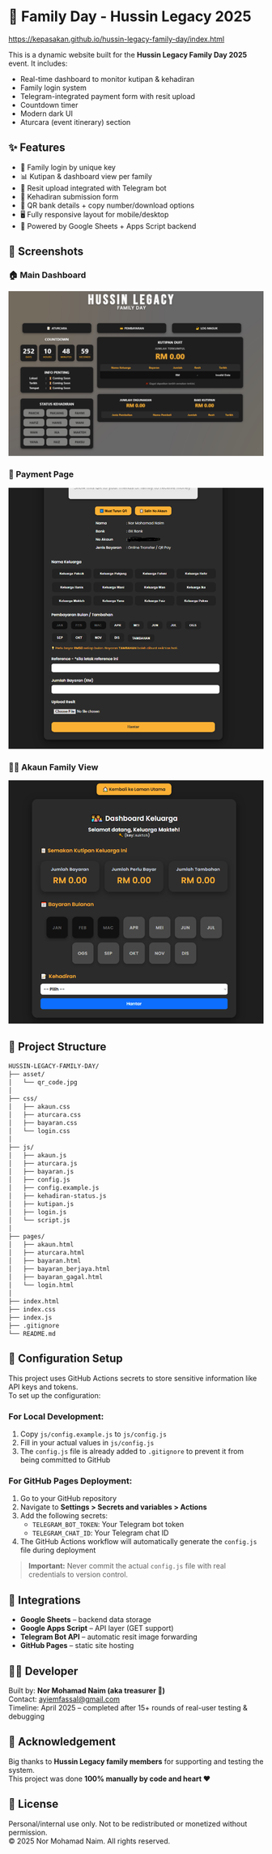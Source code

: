 # 🏡 Family Day - Hussin Legacy 2025

https://kepasakan.github.io/hussin-legacy-family-day/index.html

This is a dynamic website built for the **Hussin Legacy Family Day 2025** event. It includes:

- Real-time dashboard to monitor kutipan & kehadiran  
- Family login system  
- Telegram-integrated payment form with resit upload  
- Countdown timer  
- Modern dark UI  
- Aturcara (event itinerary) section  

## ✨ Features

- 🔐 Family login by unique key  
- 📊 Kutipan & dashboard view per family  
- 🧾 Resit upload integrated with Telegram bot  
- 📅 Kehadiran submission form  
- 📸 QR bank details + copy number/download options  
- 🖥️ Fully responsive layout for mobile/desktop  
- 🧩 Powered by Google Sheets + Apps Script backend  

## 📸 Screenshots

### 🏠 Main Dashboard  
![dashboard](asset/dashboard.PNG)

### 🧾 Payment Page  
![account](asset/payment.PNG)

### 🧑‍💼 Akaun Family View  
![account](asset/account.PNG)

## 📁 Project Structure

```plaintext
HUSSIN-LEGACY-FAMILY-DAY/
├── asset/
│   └── qr_code.jpg
│
├── css/
│   ├── akaun.css
│   ├── aturcara.css
│   ├── bayaran.css
│   └── login.css
│
├── js/
│   ├── akaun.js
│   ├── aturcara.js
│   ├── bayaran.js
│   ├── config.js
│   ├── config.example.js
│   ├── kehadiran-status.js
│   ├── kutipan.js
│   ├── login.js
│   └── script.js
│
├── pages/
│   ├── akaun.html
│   ├── aturcara.html
│   ├── bayaran.html
│   ├── bayaran_berjaya.html
│   ├── bayaran_gagal.html
│   └── login.html
│
├── index.html
├── index.css
├── index.js
├── .gitignore
└── README.md
```

## 🔐 Configuration Setup

This project uses GitHub Actions secrets to store sensitive information like API keys and tokens.  
To set up the configuration:

### For Local Development:
1. Copy `js/config.example.js` to `js/config.js`  
2. Fill in your actual values in `js/config.js`  
3. The `config.js` file is already added to `.gitignore` to prevent it from being committed to GitHub  

### For GitHub Pages Deployment:
1. Go to your GitHub repository  
2. Navigate to **Settings > Secrets and variables > Actions**  
3. Add the following secrets:  
   - `TELEGRAM_BOT_TOKEN`: Your Telegram bot token  
   - `TELEGRAM_CHAT_ID`: Your Telegram chat ID  
4. The GitHub Actions workflow will automatically generate the `config.js` file during deployment  

> **Important:** Never commit the actual `config.js` file with real credentials to version control.

## 🔧 Integrations

- **Google Sheets** – backend data storage  
- **Google Apps Script** – API layer (GET support)  
- **Telegram Bot API** – automatic resit image forwarding  
- **GitHub Pages** – static site hosting  

## 👨‍💻 Developer

Built by: **Nor Mohamad Naim (aka treasurer 🧾)**  
Contact: ayiemfassal@gmail.com  
Timeline: April 2025 – completed after 15+ rounds of real-user testing & debugging  

## 🙏 Acknowledgement

Big thanks to **Hussin Legacy family members** for supporting and testing the system.  
This project was done **100% manually by code and heart ❤️**  

## 📄 License

Personal/internal use only. Not to be redistributed or monetized without permission.  
© 2025 Nor Mohamad Naim. All rights reserved.
